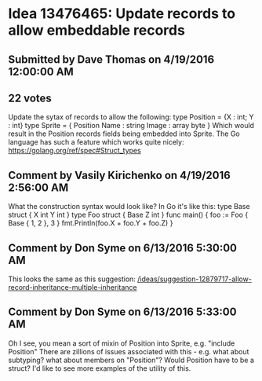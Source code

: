 # Idea 13476465: Update records to allow embeddable records #

## Submitted by Dave Thomas on 4/19/2016 12:00:00 AM

## 22 votes

Update the sytax of records to allow the following:
type Position = {X : int; Y : int}
type Sprite = {
Position
Name : string
Image : array byte }
Which would result in the Position records fields being embedded into Sprite.
The Go language has such a feature which works quite nicely:
https://golang.org/ref/spec#Struct_types




## Comment by Vasily Kirichenko on 4/19/2016 2:56:00 AM

What the construction syntax would look like? In Go it's like this:
type Base struct {
X int
Y int
}
type Foo struct {
Base
Z int
}
func main() {
foo := Foo { Base { 1, 2 }, 3 }
fmt.Println(foo.X + foo.Y + foo.Z)
}

## Comment by Don Syme on 6/13/2016 5:30:00 AM

This looks the same as this suggestion: [/ideas/suggestion-12879717-allow-record-inheritance-multiple-inheritance](/ideas/suggestion-12879717-allow-record-inheritance-multiple-inheritance.md)

## Comment by Don Syme on 6/13/2016 5:33:00 AM

Oh I see, you mean a sort of mixin of Position into Sprite, e.g. "include Position"
There are zillions of issues associated with this - e.g. what about subtyping? what about members on "Position"? Would Position have to be a struct?
I'd like to see more examples of the utility of this.

